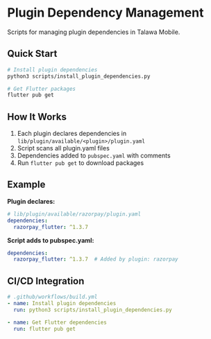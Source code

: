 # Plugin Dependency Management

Scripts for managing plugin dependencies in Talawa Mobile.

## Quick Start

```bash
# Install plugin dependencies
python3 scripts/install_plugin_dependencies.py

# Get Flutter packages
flutter pub get
```

## How It Works

1. Each plugin declares dependencies in `lib/plugin/available/<plugin>/plugin.yaml`
2. Script scans all plugin.yaml files
3. Dependencies added to `pubspec.yaml` with comments
4. Run `flutter pub get` to download packages

## Example

**Plugin declares:**
```yaml
# lib/plugin/available/razorpay/plugin.yaml
dependencies:
  razorpay_flutter: ^1.3.7
```

**Script adds to pubspec.yaml:**
```yaml
dependencies:
  razorpay_flutter: ^1.3.7  # Added by plugin: razorpay
```

## CI/CD Integration

```yaml
# .github/workflows/build.yml
- name: Install plugin dependencies
  run: python3 scripts/install_plugin_dependencies.py

- name: Get Flutter dependencies
  run: flutter pub get
```

